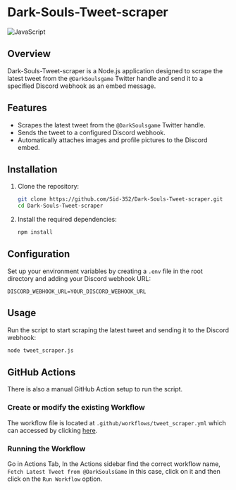 # Dark-Souls-Tweet-scraper
![JavaScript](https://img.shields.io/badge/JavaScript-ES6+-yellow.svg)

## Overview
Dark-Souls-Tweet-scraper is a Node.js application designed to scrape the latest tweet from the `@DarkSoulsgame` Twitter handle and send it to a specified Discord webhook as an embed message.

## Features
- Scrapes the latest tweet from the `@DarkSoulsgame` Twitter handle.
- Sends the tweet to a configured Discord webhook.
- Automatically attaches images and profile pictures to the Discord embed.

## Installation
1. Clone the repository:
   ```bash
   git clone https://github.com/Sid-352/Dark-Souls-Tweet-scraper.git
   cd Dark-Souls-Tweet-scraper
   ```

2. Install the required dependencies:
   ```bash
   npm install
   ```

## Configuration
Set up your environment variables by creating a ``.env`` file in the root directory and adding your Discord webhook URL:
   ```env
   DISCORD_WEBHOOK_URL=YOUR_DISCORD_WEBHOOK_URL
   ```

## Usage
Run the script to start scraping the latest tweet and sending it to the Discord webhook:
  ```bash
  node tweet_scraper.js
  ```

## GitHub Actions
There is also a manual GitHub Action setup to run the script.

### Create or modify the existing Workflow
The workflow file is located at ```.github/workflows/tweet_scraper.yml``` which can accessed by clicking [here](.github/workflows/tweet_scraper.yml).

### Running the Workflow
Go in Actions Tab, In the Actions sidebar find the correct workflow name, ``Fetch Latest Tweet from @DarkSoulsGame`` in this case, click on it and then click on the ``Run Workflow`` option. 

